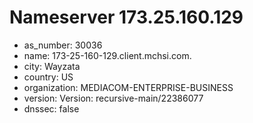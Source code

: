 # Nameserver 173.25.160.129

* as_number: 30036
* name: 173-25-160-129.client.mchsi.com.
* city: Wayzata
* country: US
* organization: MEDIACOM-ENTERPRISE-BUSINESS
* version: Version: recursive-main/22386077
* dnssec: false
